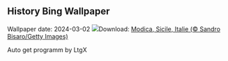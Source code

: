## History Bing Wallpaper
Wallpaper date: 2024-03-02
![](https://www.bing.com/th?id=OHR.ModicaItaly_FR-FR5433904766_UHD.jpg&w=1000)Download: [Modica, Sicile, Italie  (© Sandro Bisaro/Getty Images)](https://www.bing.com/th?id=OHR.ModicaItaly_FR-FR5433904766_UHD.jpg)

Auto get programm by LtgX
